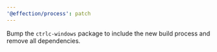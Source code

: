 ```yaml
---
'@effection/process': patch
---
```


Bump the `ctrlc-windows` package to include the new build process and remove all dependencies.
